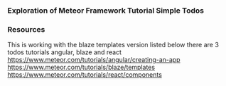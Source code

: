 ###  Exploration of Meteor Framework Tutorial Simple Todos

### Resources
This is working with the blaze templates version listed below there are 3 todos tutorials angular, blaze and react
https://www.meteor.com/tutorials/angular/creating-an-app
https://www.meteor.com/tutorials/blaze/templates
https://www.meteor.com/tutorials/react/components
